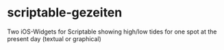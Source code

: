 # scriptable-gezeiten
Two iOS-Widgets for Scriptable showing high/low tides for one spot at the present day (textual or graphical)
